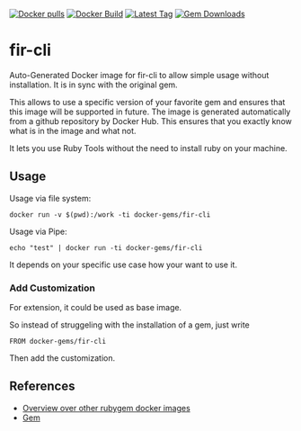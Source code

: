 [![Docker pulls](https://img.shields.io/docker/pulls/rubygem/fir-cli.svg)](https://hub.docker.com/r/rubygem/fir-cli/)
[![Docker Build](https://img.shields.io/docker/automated/rubygem/fir-cli.svg)](https://hub.docker.com/r/rubygem/fir-cli/)
[![Latest Tag](https://img.shields.io/github/tag/docker-rubygem/fir-cli.svg)](https://hub.docker.com/r/rubygem/fir-cli/)
[![Gem Downloads](https://img.shields.io/gem/dt/fir-cli.svg)](https://rubygems.org/gems/fir-cli/)
# fir-cli

Auto-Generated Docker image for fir-cli to allow simple usage without installation.
It is in sync with the original gem.

This allows to use a specific version of your favorite gem and ensures that this image will be supported in future.
The image is generated automatically from a github repository by Docker Hub.
This ensures that you exactly know what is in the image and what not.

It lets you use Ruby Tools without the need to install ruby on your machine.

## Usage

Usage via file system:

`docker run -v $(pwd):/work -ti docker-gems/fir-cli`

Usage via Pipe:

`echo "test" | docker run -ti docker-gems/fir-cli`

It depends on your specific use case how your want to use it.

### Add Customization

For extension, it could be used as base image.

So instead of struggeling with the installation of a gem, just write

`FROM docker-gems/fir-cli`

Then add the customization.

## References

 - [Overview over other rubygem docker images](https://github.com/thinkbot/docker-rubygem)
 - [Gem](https://rubygems.org/gems/fir-cli/)
